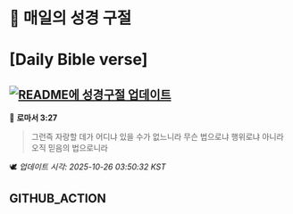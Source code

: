 # 🙏 매일의 성경 구절
# [Daily Bible verse]
## [![README에 성경구절 업데이트](https://github.com/DONGSUKA/first_test/actions/workflows/update-readme-bible.yml/badge.svg)](https://github.com/DONGSUKA/first_test/actions/workflows/update-readme-bible.yml)
<!-- START_BIBLE_VERSE -->
📖 **로마서 3:27**
> 그런즉 자랑할 데가 어디냐 있을 수가 없느니라 무슨 법으로냐 행위로냐 아니라 오직 믿음의 법으로니라

🕊️ _업데이트 시각: 2025-10-26 03:50:32 KST_
  <!-- END_BIBLE_VERSE -->
## GITHUB_ACTION
